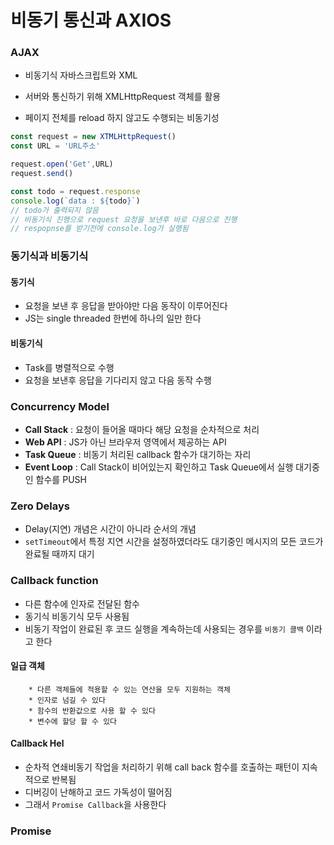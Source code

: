 # 비동기 통신과 AXIOS

### AJAX

* 비동기식 자바스크립트와 XML

* 서버와 통신하기 위해 XMLHttpRequest 객체를 활용
* 페이지 전체를 reload 하지 않고도 수행되는 비동기성

```js
const request = new XTMLHttpRequest()
const URL = 'URL주소'

request.open('Get',URL)
request.send()

const todo = request.response
console.log(`data : ${todo}`)
// todo가 출력되지 않음
// 비동기식 진행으로 request 요청을 보낸후 바로 다음으로 진행
// respopnse를 받기전에 console.log가 실행됨
```



### 동기식과 비동기식

#### 동기식

* 요청을 보낸 후 응답을 받아야만 다음 동작이 이루어진다
* JS는 single threaded 한번에 하나의 일만 한다

#### 비동기식

* Task를 병렬적으로 수행
* 요청을 보낸후 응답을 기다리지 않고 다음 동작 수행



### Concurrency Model

* <b>Call Stack</b> : 요청이 들어올 때마다 해당 요청을 순차적으로 처리
* <b>Web API</b> : JS가 아닌 브라우저 영역에서 제공하는 API
* <b>Task Queue</b> : 비동기 처리된 callback 함수가 대기하는 자리 
* <b>Event Loop</b> : Call Stack이 비어있는지 확인하고 Task Queue에서 실행 대기중인 함수를 PUSH



### Zero Delays

* Delay(지연) 개념은 시간이 아니라 순서의 개념
* `setTimeout`에서 특정 지연 시간을 설정하였더라도 대기중인 메시지의 모든 코드가 완료될 때까지 대기



### Callback function

* 다른 함수에 인자로 전달된 함수
* 동기식 비동기식 모두 사용됨
* 비동기 작업이 완료된 후 코드 실행을 계속하는데 사용되는 경우를 `비동기 콜백` 이라고 한다

#### 	일급 객체

		* 다른 객체들에 적용할 수 있는 연산을 모두 지원하는 객체
		* 인자로 넘길 수 있다
		* 함수의 반환값으로 사용 할 수 있다
		* 변수에 할당 할 수 있다

#### 	Callback Hel

* 순차적 연쇄비동기 작업을 처리하기 위해 call back 함수를 호출하는 패턴이 지속적으로 반복됨
* 디버깅이 난해하고 코드 가독성이 떨어짐
* 그래서 `Promise Callback`을 사용한다



### Promise

